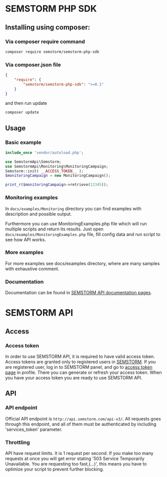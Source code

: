 # SEMSTORM PHP SDK

## Installing using composer:

### Via composer require command
```sh
composer require semstorm/semstorm-php-sdk
```

### Via composer.json file

```json
{
    "require": {
        "semstorm/semstorm-php-sdk": ">=0.1"
    }
}
```

and then run update

```sh
composer update
```

## Usage

### Basic example

```php
include_once 'vendor/autoload.php';

use SemstormApi\Semstorm;
use SemstormApi\Monitoring\MonitoringCampaign;
Semstorm::init( __ACCESS_TOKEN__ );
$monitoringCampaign = new MonitoringCampaign();

print_r($monitoringCampaign->retrieve(12345));
```

### Monitoring examples

In `docs/examples/Monitoring` directory you can find examples with description and possible output.

Furthermore you can use MonitoringExamples.php file which will run multiple scripts and return its results. Just open `docs/examples/MonitoringExamples.php` file, fill config data and run script to see how API works.


### More examples

For more examples see docs/examples directory, where are many samples with exhaustive comment.

### Documentation

Documentation can be found in [SEMSTORM API documentation pages](http://api.semstorm.com/).

# SEMSTORM API

## Access
### Access token

In order to use SEMSTORM API, it is required to have valid access token. Access tokens are granted only to registered users in [SEMSTORM](https://app.semstorm.com/).
If you are registered user, log in to SEMSTORM panel, and go to [access token page](https://app.semstorm.com/user/api/token) in profile. There you can generate or refresh your access token.
When you have your access token you are ready to use SEMSTORM API.

## API
### API endpoint

Official API endpoint is `http://api.semstorm.com/api-v3/`. All requests goes through this endpoint, and all of them must be authenticated by including 'services_token' parameter.

### Throttling

API have request limits. It is 1 request per second. If you make too many requests at once you will get error stating '503 Service Temporarily Unavailable. You are requesting too fast,(...)', this means you have to optimize your script to prevent further blocking.
